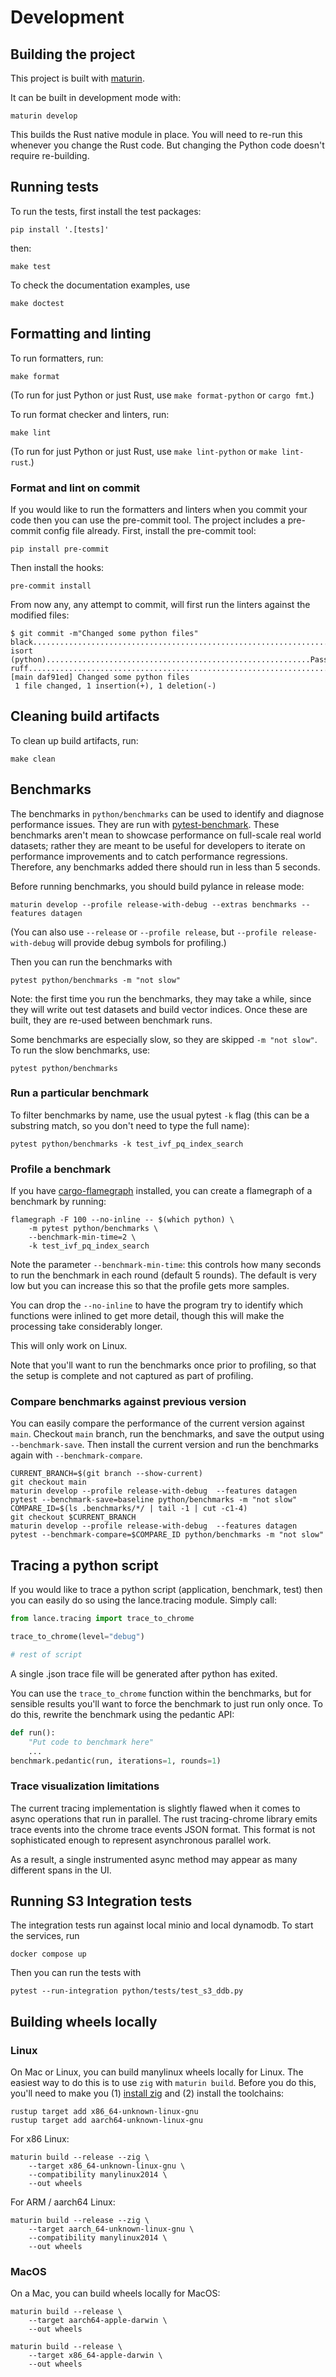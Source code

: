 # Development

## Building the project

This project is built with [maturin](https://github.com/PyO3/maturin).

It can be built in development mode with:

```shell
maturin develop
```

This builds the Rust native module in place. You will need to re-run this
whenever you change the Rust code. But changing the Python code doesn't require
re-building.

## Running tests

To run the tests, first install the test packages:

```shell
pip install '.[tests]'
```

then:

```shell
make test
```

To check the documentation examples, use

```shell
make doctest
```

## Formatting and linting

To run formatters, run:

```shell
make format
```

(To run for just Python or just Rust, use `make format-python` or `cargo fmt`.)

To run format checker and linters, run:

```shell
make lint
```

(To run for just Python or just Rust, use `make lint-python` or `make lint-rust`.)

### Format and lint on commit

If you would like to run the formatters and linters when you commit your code
then you can use the pre-commit tool. The project includes a pre-commit config
file already. First, install the pre-commit tool:

```shell
pip install pre-commit
```

Then install the hooks:

```shell
pre-commit install
```

From now any, any attempt to commit, will first run the linters against the
modified files:

```shell
$ git commit -m"Changed some python files"
black....................................................................Passed
isort (python)...........................................................Passed
ruff.....................................................................Passed
[main daf91ed] Changed some python files
 1 file changed, 1 insertion(+), 1 deletion(-)
```

## Cleaning build artifacts
To clean up build artifacts, run:
```shell
make clean
```

## Benchmarks

The benchmarks in `python/benchmarks` can be used to identify and diagnose
performance issues. They are run with [pytest-benchmark](https://pytest-benchmark.readthedocs.io/en/latest/).
These benchmarks aren't mean to showcase performance on full-scale real world
datasets; rather they are meant to be useful for developers to iterate on
performance improvements and to catch performance regressions. Therefore, any
benchmarks added there should run in less than 5 seconds.

Before running benchmarks, you should build pylance in release mode:

```shell
maturin develop --profile release-with-debug --extras benchmarks --features datagen
```

(You can also use `--release` or `--profile release`, but `--profile release-with-debug`
will provide debug symbols for profiling.)

Then you can run the benchmarks with

```shell
pytest python/benchmarks -m "not slow"
```

Note: the first time you run the benchmarks, they may take a while, since they
will write out test datasets and build vector indices. Once these are built,
they are re-used between benchmark runs.

Some benchmarks are especially slow, so they are skipped `-m "not slow"`. To run
the slow benchmarks, use:

```shell
pytest python/benchmarks
```

### Run a particular benchmark

To filter benchmarks by name, use the usual pytest `-k` flag (this can be a
substring match, so you don't need to type the full name):

```shell
pytest python/benchmarks -k test_ivf_pq_index_search
```

### Profile a benchmark

If you have [cargo-flamegraph](https://github.com/flamegraph-rs/flamegraph)
installed, you can create a flamegraph of a benchmark by running:

```shell
flamegraph -F 100 --no-inline -- $(which python) \
    -m pytest python/benchmarks \
    --benchmark-min-time=2 \
    -k test_ivf_pq_index_search
```

Note the parameter `--benchmark-min-time`: this controls how many seconds to run
the benchmark in each round (default 5 rounds). The default is very low but you
can increase this so that the profile gets more samples.

You can drop the `--no-inline` to have the program try to identify which functions
were inlined to get more detail, though this will make the processing take
considerably longer.

This will only work on Linux.

Note that you'll want to run the benchmarks once prior to profiling, so that
the setup is complete and not captured as part of profiling.

### Compare benchmarks against previous version

You can easily compare the performance of the current version against `main`.
Checkout `main` branch, run the benchmarks, and save
the output using `--benchmark-save`. Then install the current version and run
the benchmarks again with `--benchmark-compare`.

```shell
CURRENT_BRANCH=$(git branch --show-current)
git checkout main
maturin develop --profile release-with-debug  --features datagen
pytest --benchmark-save=baseline python/benchmarks -m "not slow"
COMPARE_ID=$(ls .benchmarks/*/ | tail -1 | cut -c1-4)
git checkout $CURRENT_BRANCH
maturin develop --profile release-with-debug  --features datagen
pytest --benchmark-compare=$COMPARE_ID python/benchmarks -m "not slow"
```

## Tracing a python script

If you would like to trace a python script (application, benchmark, test) then you can easily
do so using the lance.tracing module. Simply call:

```python
from lance.tracing import trace_to_chrome

trace_to_chrome(level="debug")

# rest of script
```

A single .json trace file will be generated after python has exited.

You can use the `trace_to_chrome` function within the benchmarks, but for
sensible results you'll want to force the benchmark to just run only once.
To do this, rewrite the benchmark using the pedantic API:

```python
def run():
    "Put code to benchmark here"
    ...
benchmark.pedantic(run, iterations=1, rounds=1)
```

### Trace visualization limitations

The current tracing implementation is slightly flawed when it comes to async
operations that run in parallel. The rust tracing-chrome library emits
trace events into the chrome trace events JSON format. This format is not
sophisticated enough to represent asynchronous parallel work.

As a result, a single instrumented async method may appear as many different
spans in the UI.

## Running S3 Integration tests

The integration tests run against local minio and local dynamodb. To start the
services, run

```shell
docker compose up
```

Then you can run the tests with

```shell
pytest --run-integration python/tests/test_s3_ddb.py
```

## Building wheels locally

### Linux

On Mac or Linux, you can build manylinux wheels locally for Linux. The easiest
way to do this is to use `zig` with `maturin build`. Before you do this, you'll
need to make you (1) [install zig](https://github.com/ziglang/zig/wiki/Install-Zig-from-a-Package-Manager)
and (2) install the toolchains:

```shell
rustup target add x86_64-unknown-linux-gnu
rustup target add aarch64-unknown-linux-gnu
```

For x86 Linux:

```shell
maturin build --release --zig \
    --target x86_64-unknown-linux-gnu \
    --compatibility manylinux2014 \
    --out wheels
```

For ARM / aarch64 Linux:

```shell
maturin build --release --zig \
    --target aarch_64-unknown-linux-gnu \
    --compatibility manylinux2014 \
    --out wheels
```

### MacOS

On a Mac, you can build wheels locally for MacOS:

```shell
maturin build --release \
    --target aarch64-apple-darwin \
    --out wheels
```

```shell
maturin build --release \
    --target x86_64-apple-darwin \
    --out wheels
```
